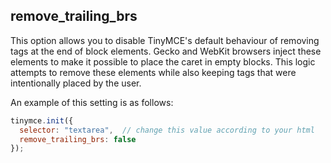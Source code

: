 ## remove_trailing_brs

This option allows you to disable TinyMCE's default behaviour of removing <br> tags at the end of block elements. Gecko and WebKit browsers inject these elements to make it possible to place the caret in empty blocks. This logic attempts to remove these elements while also keeping tags that were intentionally placed by the user.

An example of this setting is as follows:

```js
tinymce.init({
  selector: "textarea",  // change this value according to your html
  remove_trailing_brs: false
});
```
